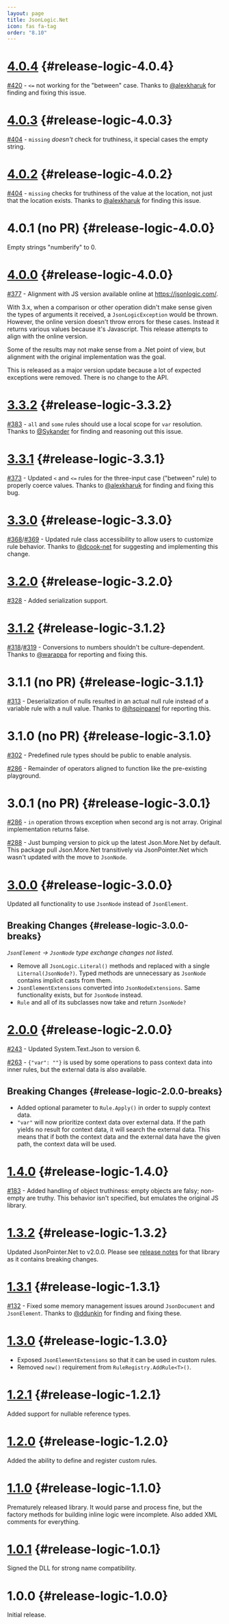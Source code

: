 ```yaml
---
layout: page
title: JsonLogic.Net
icon: fas fa-tag
order: "8.10"
---
```

# [4.0.4](https://github.com/gregsdennis/json-everything/pull/422) {#release-logic-4.0.4}

[#420](https://github.com/gregsdennis/json-everything/issues/404) - `<=` not working for the "between" case.  Thanks to [@alexkharuk](https://github.com/alexkharuk) for finding and fixing this issue.

# [4.0.3](https://github.com/gregsdennis/json-everything/pull/410) {#release-logic-4.0.3}

[#404](https://github.com/gregsdennis/json-everything/issues/404) - `missing` _doesn't_ check for truthiness, it special cases the empty string.

# [4.0.2](https://github.com/gregsdennis/json-everything/pull/409) {#release-logic-4.0.2}

[#404](https://github.com/gregsdennis/json-everything/issues/404) - `missing` checks for truthiness of the value at the location, not just that the location exists.  Thanks to [@alexkharuk](https://github.com/alexkharuk) for finding this issue.

# 4.0.1 (no PR) {#release-logic-4.0.0}

Empty strings "numberify" to 0.

# [4.0.0](https://github.com/gregsdennis/json-everything/pull/395) {#release-logic-4.0.0}

[#377](https://github.com/gregsdennis/json-everything/issues/377) - Alignment with JS version available online at https://jsonlogic.com/.

With 3.x, when a comparison or other operation didn't make sense given the types of arguments it received, a `JsonLogicException` would be thrown.  However, the online version doesn't throw errors for these cases.  Instead it returns various values because it's Javascript.  This release attempts to align with the online version.

Some of the results may not make sense from a .Net point of view, but alignment with the original implementation was the goal.

This is released as a major version update because a lot of expected exceptions were removed.  There is no change to the API.

# [3.3.2](https://github.com/gregsdennis/json-everything/pull/385) {#release-logic-3.3.2}

[#383](https://github.com/gregsdennis/json-everything/issues/383) - `all` and `some` rules should use a local scope for `var` resolution.  Thanks to [@Sykander](https://github.com/Sykander) for finding and reasoning out this issue.

# [3.3.1](https://github.com/gregsdennis/json-everything/pull/376) {#release-logic-3.3.1}

[#373](https://github.com/gregsdennis/json-everything/issues/373) - Updated `<` and `<=` rules for the three-input case ("between" rule) to properly coerce values.  Thanks to [@alexkharuk](https://github.com/alexkharuk) for finding and fixing this bug.

# [3.3.0](https://github.com/gregsdennis/json-everything/pull/370) {#release-logic-3.3.0}

[#368](https://github.com/gregsdennis/json-everything/issues/368)/[#369](https://github.com/gregsdennis/json-everything/issues/369) - Updated rule class accessibility to allow users to customize rule behavior.  Thanks to [@dcook-net](https://github.com/dcook-net) for suggesting and implementing this change.

# [3.2.0](https://github.com/gregsdennis/json-everything/pull/329) {#release-logic-3.2.0}

[#328](https://github.com/gregsdennis/json-everything/issues/328) - Added serialization support.

# [3.1.2](https://github.com/gregsdennis/json-everything/pull/320) {#release-logic-3.1.2}

[#318](https://github.com/gregsdennis/json-everything/issues/318)/[#319](https://github.com/gregsdennis/json-everything/pull/319) - Conversions to numbers shouldn't be culture-dependent.  Thanks to [@warappa](https://github.com/warappa) for reporting and fixing this.

# 3.1.1 (no PR) {#release-logic-3.1.1}

[#313](https://github.com/gregsdennis/json-everything/issues/313) - Deserialization of nulls resulted in an actual null rule instead of a variable rule with a null value.  Thanks to [@jhspinpanel](https://github.com/jhspinpanel) for reporting this.

# 3.1.0 (no PR) {#release-logic-3.1.0}

[#302](https://github.com/gregsdennis/json-everything/issues/302) - Predefined rule types should be public to enable analysis.

[#286](https://github.com/gregsdennis/json-everything/pull/286) - Remainder of operators aligned to function like the pre-existing playground.

# 3.0.1 (no PR) {#release-logic-3.0.1}

[#286](https://github.com/gregsdennis/json-everything/pull/286) - `in` operation throws exception when second arg is not array.  Original implementation returns false.

[#288](https://github.com/gregsdennis/json-everything/issues/288) - Just bumping version to pick up the latest Json.More.Net by default.  This package pull Json.More.Net transitively via JsonPointer.Net which wasn't updated with the move to `JsonNode`.


# [3.0.0](https://github.com/gregsdennis/json-everything/issues/280) {#release-logic-3.0.0}

Updated all functionality to use `JsonNode` instead of `JsonElement`.

## Breaking Changes {#release-logic-3.0.0-breaks}

_`JsonElement` -> `JsonNode` type exchange changes not listed._

- Remove all `JsonLogic.Literal()` methods and replaced with a single `Liternal(JsonNode?)`.  Typed methods are unnecessary as `JsonNode` contains implicit casts from them.
- `JsonElementExtensions` converted into `JsonNodeExtensions`.  Same functionality exists, but for `JsonNode` instead.
- `Rule` and all of its subclasses now take and return `JsonNode?`

# [2.0.0](https://github.com/gregsdennis/json-everything/pull/265) {#release-logic-2.0.0}

[#243](https://github.com/gregsdennis/json-everything/pull/243) - Updated System.Text.Json to version 6.

[#263](https://github.com/gregsdennis/json-everything/issues/263) - `{"var": ""}` is used by some operations to pass context data into inner rules, but the external data is also available.

## Breaking Changes {#release-logic-2.0.0-breaks}

- Added optional parameter to `Rule.Apply()` in order to supply context data.
- `"var"` will now prioritize context data over external data.  If the path yields no result for context data, it will search the external data.  This means that if both the context data and the external data have the given path, the context data will be used.

# [1.4.0](https://github.com/gregsdennis/json-everything/pull/205) {#release-logic-1.4.0}

[#183](https://github.com/gregsdennis/json-everything/pull/183) - Added handling of object truthiness: empty objects are falsy; non-empty are truthy.  This behavior isn't specified, but emulates the original JS library.

# [1.3.2](https://github.com/gregsdennis/json-everything/pull/182) {#release-logic-1.3.2}

Updated JsonPointer.Net to v2.0.0.  Please see [release notes](./json-pointer.md) for that library as it contains breaking changes.

# [1.3.1](https://github.com/gregsdennis/json-everything/pull/133) {#release-logic-1.3.1}

[#132](https://github.com/gregsdennis/json-everything/pull/132) - Fixed some memory management issues around `JsonDocument` and `JsonElement`.  Thanks to [@ddunkin](https://github.com/ddunkin) for finding and fixing these.

# [1.3.0](https://github.com/gregsdennis/json-everything/pull/92) {#release-logic-1.3.0}

- Exposed `JsonElementExtensions` so that it can be used in custom rules.
- Removed `new()` requirement from `RuleRegistry.AddRule<T>()`.

# [1.2.1](https://github.com/gregsdennis/json-everything/pull/75) {#release-logic-1.2.1}

Added support for nullable reference types.

# [1.2.0](https://github.com/gregsdennis/json-everything/pull/64) {#release-logic-1.2.0}

Added the ability to define and register custom rules.

# [1.1.0](https://github.com/gregsdennis/json-everything/pull/62) {#release-logic-1.1.0}

Prematurely released library.  It would parse and process fine, but the factory methods for building inline logic were incomplete.  Also added XML comments for everything.

# [1.0.1](https://github.com/gregsdennis/json-everything/pull/61) {#release-logic-1.0.1}

Signed the DLL for strong name compatibility.

# 1.0.0 {#release-logic-1.0.0}

Initial release.
